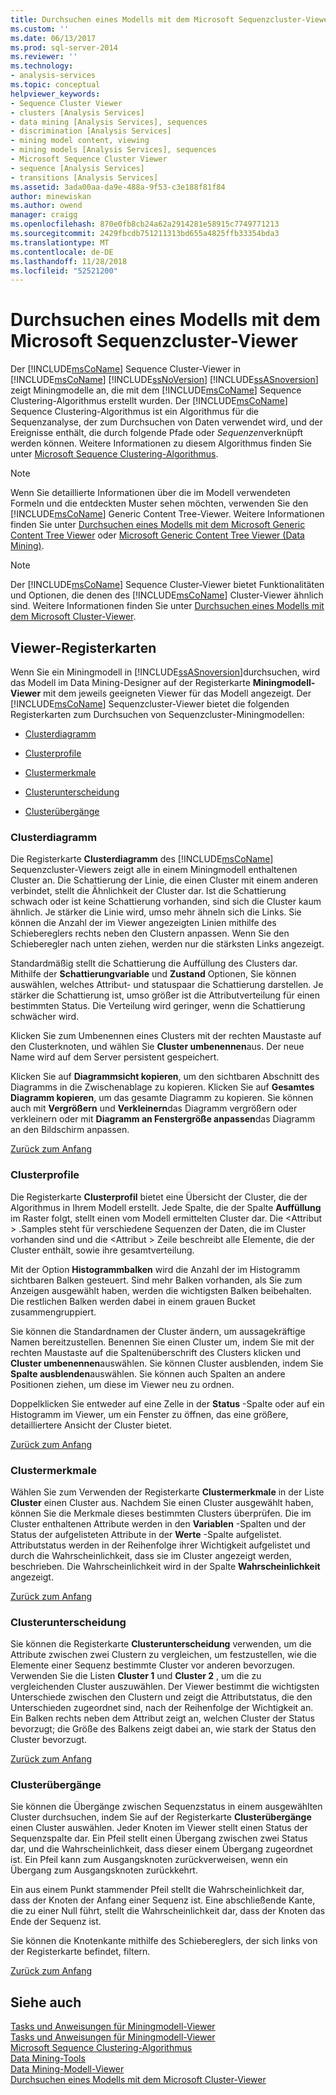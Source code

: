 ```yaml
---
title: Durchsuchen eines Modells mit dem Microsoft Sequenzcluster-Viewer | Microsoft-Dokumentation
ms.custom: ''
ms.date: 06/13/2017
ms.prod: sql-server-2014
ms.reviewer: ''
ms.technology:
- analysis-services
ms.topic: conceptual
helpviewer_keywords:
- Sequence Cluster Viewer
- clusters [Analysis Services]
- data mining [Analysis Services], sequences
- discrimination [Analysis Services]
- mining model content, viewing
- mining models [Analysis Services], sequences
- Microsoft Sequence Cluster Viewer
- sequence [Analysis Services]
- transitions [Analysis Services]
ms.assetid: 3ada00aa-da9e-488a-9f53-c3e188f81f84
author: minewiskan
ms.author: owend
manager: craigg
ms.openlocfilehash: 870e0fb8cb24a62a2914281e58915c7749771213
ms.sourcegitcommit: 2429fbcdb751211313bd655a4825ffb33354bda3
ms.translationtype: MT
ms.contentlocale: de-DE
ms.lasthandoff: 11/28/2018
ms.locfileid: "52521200"
---
```

# <a name="browse-a-model-using-the-microsoft-sequence-cluster-viewer"></a>Durchsuchen eines Modells mit dem Microsoft Sequenzcluster-Viewer
  Der [!INCLUDE[msCoName](../../includes/msconame-md.md)] Sequence Cluster-Viewer in [!INCLUDE[msCoName](../../includes/msconame-md.md)] [!INCLUDE[ssNoVersion](../../includes/ssnoversion-md.md)] [!INCLUDE[ssASnoversion](../../includes/ssasnoversion-md.md)] zeigt Miningmodelle an, die mit dem [!INCLUDE[msCoName](../../includes/msconame-md.md)] Sequence Clustering-Algorithmus erstellt wurden. Der [!INCLUDE[msCoName](../../includes/msconame-md.md)] Sequence Clustering-Algorithmus ist ein Algorithmus für die Sequenzanalyse, der zum Durchsuchen von Daten verwendet wird, und der Ereignisse enthält, die durch folgende Pfade oder *Sequenzen*verknüpft werden können. Weitere Informationen zu diesem Algorithmus finden Sie unter [Microsoft Sequence Clustering-Algorithmus](microsoft-sequence-clustering-algorithm.md).  
  
> [!NOTE]  
>  Wenn Sie detaillierte Informationen über die im Modell verwendeten Formeln und die entdeckten Muster sehen möchten, verwenden Sie den [!INCLUDE[msCoName](../../includes/msconame-md.md)] Generic Content Tree-Viewer. Weitere Informationen finden Sie unter [Durchsuchen eines Modells mit dem Microsoft Generic Content Tree Viewer](browse-a-model-using-the-microsoft-generic-content-tree-viewer.md) oder [Microsoft Generic Content Tree Viewer &#40;Data Mining&#41;](../microsoft-generic-content-tree-viewer-data-mining.md).  
  
> [!NOTE]  
>  Der [!INCLUDE[msCoName](../../includes/msconame-md.md)] Sequence Cluster-Viewer bietet Funktionalitäten und Optionen, die denen des [!INCLUDE[msCoName](../../includes/msconame-md.md)] Cluster-Viewer ähnlich sind. Weitere Informationen finden Sie unter [Durchsuchen eines Modells mit dem Microsoft Cluster-Viewer](browse-a-model-using-the-microsoft-cluster-viewer.md).  
  
##  <a name="BKMK_ViewerTabs"></a> Viewer-Registerkarten  
 Wenn Sie ein Miningmodell in [!INCLUDE[ssASnoversion](../../includes/ssasnoversion-md.md)]durchsuchen, wird das Modell im Data Mining-Designer auf der Registerkarte **Miningmodell-Viewer** mit dem jeweils geeigneten Viewer für das Modell angezeigt. Der [!INCLUDE[msCoName](../../includes/msconame-md.md)] Sequenzcluster-Viewer bietet die folgenden Registerkarten zum Durchsuchen von Sequenzcluster-Miningmodellen:  
  
-   [Clusterdiagramm](#BKMK_Diagram)  
  
-   [Clusterprofile](#BKMK_Profile)  
  
-   [Clustermerkmale](#BKMK_Characteristics)  
  
-   [Clusterunterscheidung](#BKMK_Discrimination)  
  
-   [Clusterübergänge](#BKMK_Transitions)  
  
###  <a name="BKMK_Diagram"></a> Clusterdiagramm  
 Die Registerkarte **Clusterdiagramm** des [!INCLUDE[msCoName](../../includes/msconame-md.md)] Sequenzcluster-Viewers zeigt alle in einem Miningmodell enthaltenen Cluster an. Die Schattierung der Linie, die einen Cluster mit einem anderen verbindet, stellt die Ähnlichkeit der Cluster dar. Ist die Schattierung schwach oder ist keine Schattierung vorhanden, sind sich die Cluster kaum ähnlich. Je stärker die Linie wird, umso mehr ähneln sich die Links. Sie können die Anzahl der im Viewer angezeigten Linien mithilfe des Schiebereglers rechts neben den Clustern anpassen. Wenn Sie den Schieberegler nach unten ziehen, werden nur die stärksten Links angezeigt.  
  
 Standardmäßig stellt die Schattierung die Auffüllung des Clusters dar. Mithilfe der **Schattierungvariable** und **Zustand** Optionen, Sie können auswählen, welches Attribut- und statuspaar die Schattierung darstellen. Je stärker die Schattierung ist, umso größer ist die Attributverteilung für einen bestimmten Status. Die Verteilung wird geringer, wenn die Schattierung schwächer wird.  
  
 Klicken Sie zum Umbenennen eines Clusters mit der rechten Maustaste auf den Clusterknoten, und wählen Sie **Cluster umbenennen**aus. Der neue Name wird auf dem Server persistent gespeichert.  
  
 Klicken Sie auf **Diagrammsicht kopieren**, um den sichtbaren Abschnitt des Diagramms in die Zwischenablage zu kopieren. Klicken Sie auf **Gesamtes Diagramm kopieren**, um das gesamte Diagramm zu kopieren. Sie können auch mit **Vergrößern** und **Verkleinern**das Diagramm vergrößern oder verkleinern oder mit **Diagramm an Fenstergröße anpassen**das Diagramm an den Bildschirm anpassen.  
  
 [Zurück zum Anfang](#BKMK_ViewerTabs)  
  
###  <a name="BKMK_Profile"></a> Clusterprofile  
 Die Registerkarte **Clusterprofil** bietet eine Übersicht der Cluster, die der Algorithmus in Ihrem Modell erstellt. Jede Spalte, die der Spalte **Auffüllung** im Raster folgt, stellt einen vom Modell ermittelten Cluster dar. Die \<Attribut > .Samples steht für verschiedene Sequenzen der Daten, die im Cluster vorhanden sind und die \<Attribut > Zeile beschreibt alle Elemente, die der Cluster enthält, sowie ihre gesamtverteilung.  
  
 Mit der Option **Histogrammbalken** wird die Anzahl der im Histogramm sichtbaren Balken gesteuert. Sind mehr Balken vorhanden, als Sie zum Anzeigen ausgewählt haben, werden die wichtigsten Balken beibehalten. Die restlichen Balken werden dabei in einem grauen Bucket zusammengruppiert.  
  
 Sie können die Standardnamen der Cluster ändern, um aussagekräftige Namen bereitzustellen. Benennen Sie einen Cluster um, indem Sie mit der rechten Maustaste auf die Spaltenüberschrift des Clusters klicken und **Cluster umbenennen**auswählen. Sie können Cluster ausblenden, indem Sie **Spalte ausblenden**auswählen. Sie können auch Spalten an andere Positionen ziehen, um diese im Viewer neu zu ordnen.  
  
 Doppelklicken Sie entweder auf eine Zelle in der **Status** -Spalte oder auf ein Histogramm im Viewer, um ein Fenster zu öffnen, das eine größere, detailliertere Ansicht der Cluster bietet.  
  
 [Zurück zum Anfang](#BKMK_ViewerTabs)  
  
###  <a name="BKMK_Characteristics"></a> Clustermerkmale  
 Wählen Sie zum Verwenden der Registerkarte **Clustermerkmale** in der Liste **Cluster** einen Cluster aus. Nachdem Sie einen Cluster ausgewählt haben, können Sie die Merkmale dieses bestimmten Clusters überprüfen. Die im Cluster enthaltenen Attribute werden in den **Variablen** -Spalten und der Status der aufgelisteten Attribute in der **Werte** -Spalte aufgelistet. Attributstatus werden in der Reihenfolge ihrer Wichtigkeit aufgelistet und durch die Wahrscheinlichkeit, dass sie im Cluster angezeigt werden, beschrieben. Die Wahrscheinlichkeit wird in der Spalte **Wahrscheinlichkeit** angezeigt.  
  
 [Zurück zum Anfang](#BKMK_ViewerTabs)  
  
###  <a name="BKMK_Discrimination"></a> Clusterunterscheidung  
 Sie können die Registerkarte **Clusterunterscheidung** verwenden, um die Attribute zwischen zwei Clustern zu vergleichen, um festzustellen, wie die Elemente einer Sequenz bestimmte Cluster vor anderen bevorzugen. Verwenden Sie die Listen **Cluster 1** und **Cluster 2** , um die zu vergleichenden Cluster auszuwählen. Der Viewer bestimmt die wichtigsten Unterschiede zwischen den Clustern und zeigt die Attributstatus, die den Unterschieden zugeordnet sind, nach der Reihenfolge der Wichtigkeit an. Ein Balken rechts neben dem Attribut zeigt an, welchen Cluster der Status bevorzugt; die Größe des Balkens zeigt dabei an, wie stark der Status den Cluster bevorzugt.  
  
 [Zurück zum Anfang](#BKMK_ViewerTabs)  
  
###  <a name="BKMK_Transitions"></a> Clusterübergänge  
 Sie können die Übergänge zwischen Sequenzstatus in einem ausgewählten Cluster durchsuchen, indem Sie auf der Registerkarte **Clusterübergänge** einen Cluster auswählen. Jeder Knoten im Viewer stellt einen Status der Sequenzspalte dar. Ein Pfeil stellt einen Übergang zwischen zwei Status dar, und die Wahrscheinlichkeit, dass dieser einem Übergang zugeordnet ist. Ein Pfeil kann zum Ausgangsknoten zurückverweisen, wenn ein Übergang zum Ausgangsknoten zurückkehrt.  
  
 Ein aus einem Punkt stammender Pfeil stellt die Wahrscheinlichkeit dar, dass der Knoten der Anfang einer Sequenz ist. Eine abschließende Kante, die zu einer Null führt, stellt die Wahrscheinlichkeit dar, dass der Knoten das Ende der Sequenz ist.  
  
 Sie können die Knotenkante mithilfe des Schiebereglers, der sich links von der Registerkarte befindet, filtern.  
  
 [Zurück zum Anfang](#BKMK_ViewerTabs)  
  
## <a name="see-also"></a>Siehe auch  
 [Tasks und Anweisungen für Miningmodell-Viewer](mining-model-viewer-tasks-and-how-tos.md)   
 [Tasks und Anweisungen für Miningmodell-Viewer](mining-model-viewer-tasks-and-how-tos.md)   
 [Microsoft Sequence Clustering-Algorithmus](microsoft-sequence-clustering-algorithm.md)   
 [Data Mining-Tools](data-mining-tools.md)   
 [Data Mining-Modell-Viewer](data-mining-model-viewers.md)   
 [Durchsuchen eines Modells mit dem Microsoft Cluster-Viewer](browse-a-model-using-the-microsoft-cluster-viewer.md)  
  
  
